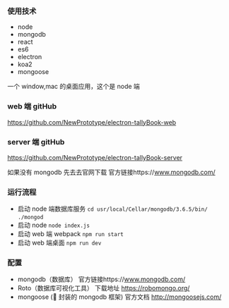### 使用技术

- node
- mongodb
- react
- es6
- electron
- koa2
- mongoose

一个 window,mac 的桌面应用，这个是 node 端

### web 端 gitHub

https://github.com/NewPrototype/electron-tallyBook-web

### server 端 gitHub

https://github.com/NewPrototype/electron-tallyBook-server

如果没有 mongodb 先去去官网下载 官方链接https://www.mongodb.com/

### 运行流程

- 启动 node 端数据库服务 `cd usr/local/Cellar/mongodb/3.6.5/bin/` `./mongod`
- 启动 node `node index.js`
- 启动 web 端 webpack `npm run start`
- 启动 web 端桌面 `npm run dev`

### 配置

- mongodb（数据库） 官方链接https://www.mongodb.com/
- Roto（数据库可视化工具） 下载地址 https://robomongo.org/
- mongoose ( 封装的 mongodb 框架) 官方文档 http://mongoosejs.com/

